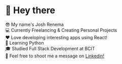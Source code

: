 <h1>👋 Hey there</h1>

😎 My name's Josh Renema
<br/>
💻 Currently Freelancing & Creating Personal Projects
<br/>
❤️ Love developing interesting apps using React!
<br/>
🐍 Learning Python
<br/>
🎓 Studied Full Stack Development at BCIT
<br/>
💬 Feel free to shoot me a message on <a href="https://www.linkedin.com/in/josh-renema/">Linkedin!</a>
